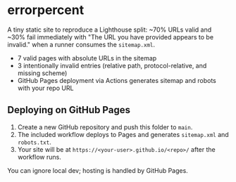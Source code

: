 # errorpercent

A tiny static site to reproduce a Lighthouse split: ~70% URLs valid and ~30% fail immediately with "The URL you have provided appears to be invalid." when a runner consumes the `sitemap.xml`.

- 7 valid pages with absolute URLs in the sitemap
- 3 intentionally invalid entries (relative path, protocol-relative, and missing scheme)
- GitHub Pages deployment via Actions generates sitemap and robots with your repo URL

## Deploying on GitHub Pages
1. Create a new GitHub repository and push this folder to `main`.
2. The included workflow deploys to Pages and generates `sitemap.xml` and `robots.txt`.
3. Your site will be at `https://<your-user>.github.io/<repo>/` after the workflow runs.

You can ignore local dev; hosting is handled by GitHub Pages.
